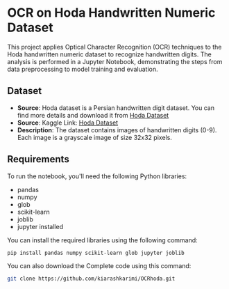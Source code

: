 # OCR on Hoda Handwritten Numeric Dataset

This project applies Optical Character Recognition (OCR) techniques to the Hoda handwritten numeric dataset to recognize handwritten digits. The analysis is performed in a Jupyter Notebook, demonstrating the steps from data preprocessing to model training and evaluation.

## Dataset

- **Source**: Hoda dataset is a Persian handwritten digit dataset. You can find more details and download it from [Hoda Dataset](https://web.archive.org/web/20200201185337/http://farsiocr.ir/)
- **Source**: Kaggle Link: [Hoda Dataset](https://www.kaggle.com/datasets/invalizare/hoda-mat)
- **Description**: The dataset contains images of handwritten digits (0-9). Each image is a grayscale image of size 32x32 pixels.

## Requirements

To run the notebook, you'll need the following Python libraries:

- pandas
- numpy
- glob
- scikit-learn
- joblib
- jupyter installed

You can install the required libraries using the following command:

```bash
pip install pandas numpy scikit-learn glob jupyter joblib
```
You can also download the Complete code using this command:
```bash
git clone https://github.com/kiarashkarimi/OCRhoda.git

